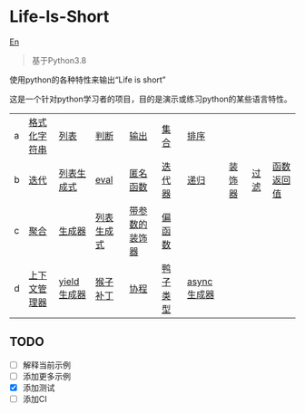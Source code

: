 # Life-Is-Short

[En](./readme_zh.md)

> 基于Python3.8

使用python的各种特性来输出“Life is short”

这是一个针对python学习者的项目，目的是演示或练习python的某些语言特性。


|||||||||||
|---|---|---|---|---|---|---|---|---|---|
|a|[格式化字符串](./LifeIsShort/a/format_.py)|[列表](./LifeIsShort/a/list_.py)|[判断](./LifeIsShort/a/if_.py)|[输出](./LifeIsShort/a/print_.py)|[集合](./LifeIsShort/a/set_.py)|[排序](./LifeIsShort/a/sort_.py)|
|b|[迭代](./LifeIsShort/b/Iteration.py)|[列表生成式](./LifeIsShort/b/list_comprehensiion.py)|[eval](./LifeIsShort/b/eval_.py)|[匿名函数](./LifeIsShort/b/lambda_.py)|[迭代器](./LifeIsShort/b/iterator.py)|[递归](./LifeIsShort/b/recursion.py)|[装饰器](./LifeIsShort/b/decorator.py)|[过滤](./LifeIsShort/b/filter_.py)|[函数返回值](./LifeIsShort/b/func_as_return.py)|[映射](./LifeIsShort/b/map_.py)|
|c|[聚合](./LifeIsShort/c/reduce.py)|[生成器](./LifeIsShort/c/generator.py)|[列表生成式](./LifeIsShort/c/list_comprehensiion.py)|[带参数的装饰器](./LifeIsShort/c/decorator_with_parameter.py)|[偏函数](./LifeIsShort/c/partial_func.py)|
|d|[上下文管理器](./LifeIsShort/d/contextor.py)|[yield生成器](./LifeIsShort/d/generator_yield.py)|[猴子补丁](./LifeIsShort/d/monkey_patch.py)|[协程](./LifeIsShort/d/coroutines.py)|[鸭子类型](./LifeIsShort/d/duck_type.py)|[async生成器](./LifeIsShort/d/coroutines_async.py)|

## TODO
 - [ ] 解释当前示例
 - [ ] 添加更多示例
 - [x] 添加测试
 - [ ] 添加CI
